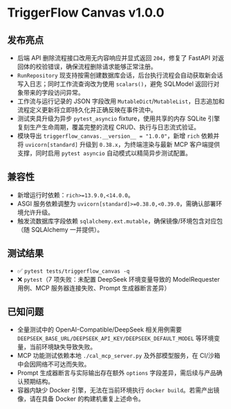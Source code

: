 # TriggerFlow Canvas v1.0.0

## 发布亮点
- 后端 API 删除流程接口改用无内容响应并显式返回 `204`，修复了 FastAPI 对返回体的校验错误，确保流程删除请求能够正常注册。 
- `RunRepository` 现支持按需创建数据库会话，后台执行流程会自动获取新会话写入日志；同时工作流查询改为使用 `scalars()`，避免 SQLModel 返回行对象带来的字段访问异常。
- 工作流与运行记录的 JSON 字段改用 `MutableDict`/`MutableList`，日志追加和流程定义更新将立即持久化并正确反映在事件流中。
- 测试夹具升级为异步 `pytest_asyncio` fixture，使用共享的内存 SQLite 引擎复刻生产生命周期，覆盖完整的流程 CRUD、执行与日志流式验证。
- 模块导出 `triggerflow_canvas.__version__ = "1.0.0"`，新增 `rich` 依赖并将 `uvicorn[standard]` 升级到 `0.38.x`，为终端渲染与最新 MCP 客户端提供支撑，同时启用 `pytest asyncio` 自动模式以精简异步测试配置。

## 兼容性
- 新增运行时依赖：`rich>=13.9.0,<14.0.0`。
- ASGI 服务依赖调整为 `uvicorn[standard]>=0.38.0,<0.39.0`，需确认部署环境允许升级。
- 触发流数据库字段依赖 `sqlalchemy.ext.mutable`，确保镜像/环境包含对应包（随 SQLAlchemy 一并提供）。

## 测试结果
- ✅ `pytest tests/triggerflow_canvas -q`
- ❌ `pytest`（7 项失败：未配置 DeepSeek 环境变量导致的 ModelRequester 用例、MCP 服务器连接失败、Prompt 生成器断言差异）

## 已知问题
- 全量测试中的 OpenAI-Compatible/DeepSeek 相关用例需要 `DEEPSEEK_BASE_URL/DEEPSEEK_API_KEY/DEEPSEEK_DEFAULT_MODEL` 等环境变量，当前环境缺失导致失败。
- MCP 功能测试依赖本地 `./cal_mcp_server.py` 及外部模型服务，在 CI/沙箱中会因网络不可达而失败。
- Prompt 生成器断言与实际输出存在额外 `options` 字段差异，需后续与产品确认预期结构。
- 容器内缺少 Docker 引擎，无法在当前环境执行 `docker build`。若需产出镜像，请在具备 Docker 的构建机重复上述命令。
